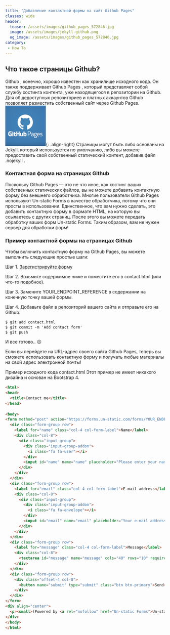 ```yaml
---
title: "Добавление контактной формы на сайт Github Pages"
classes: wide
header:
  teaser: /assets/images/github_pages_572846.jpg
  image: /assets/images/jekyll-github.png
  og_image: /assets/images/github_pages_572846.jpg
category:
 - How To
---
```


## Что такое страницы Github?

Github , конечно, хорошо известен как хранилище исходного кода. Он также поддерживает Github Pages ,
который представляет собой службу хостинга контента, уже находящегося в репозитории на Github. 
Для общедоступных репозиториев и платных аккаунтов Github позволяет разместить собственный сайт через Github Pages. ![image-right](/assets/images/github-pages-logo-min.png){: .align-right}
Страницы могут быть либо основаны на Jekyll, который используется по умолчанию, либо вы можете предоставить свой 
собственный статический контент, добавив файл .nojekyll .

### Контактная форма на страницах Github

Поскольку Github Pages — это не что иное, как хостинг ваших собственных статических файлов, вы не можете добавить 
контактную форму без внешнего обработчика. Многие пользователи Github Pages используют Un-static Forms в качестве
обработчика, потому что они просты в использовании. Единственное, что вам нужно сделать, это добавить контактную
форму в формате HTML, на которую вы ссылаетесь с других страниц. После этого вы можете передать обработку ваших форм
Un-static Forms. Таким образом, вам не нужен сервер для обработки форм!


### Пример контактной формы на страницах Github

Чтобы включить контактную форму на Github Pages, вы можете выполнить следующие простые шаги:

Шаг 1. [Зарегистрируйте форму](https://forms.un-static.com/register-form)

Шаг 2. Возьмите содержимое ниже и поместите его в contact.html (или что-то подобное).

Шаг 3. Замените YOUR_ENDPOINT_REFERENCE в содержании на конечную точку вашей формы.

Шаг 4. Добавьте файл в репозиторий вашего сайта и отправьте его на Github.

```
$ git add contact.html
$ git commit -m 'Add contact form'
$ git push
```
И все готово.. :wink:

Если вы перейдете на URL-адрес своего сайта Github Pages, теперь вы сможете использовать контактную форму и получать любые материалы на свой адрес электронной почты!

Пример исходного кода contact.html
Этот пример не имеет никакого дизайна и основан на Bootstrap 4.

```html
<html>
<head>
  <title>Contact me</title>
</head>

<body>
<form method="post" action="https://forms.un-static.com/forms/YOUR_ENDPOINT_REFERENCE">
  <div class="form-group row">
    <label for="name" class="col-4 col-form-label">Name</label>
    <div class="col-8">
      <div class="input-group">
        <div class="input-group-addon">
          <i class="fa fa-user"></i>
        </div>
        <input id="name" name="name" placeholder="Please enter your name" type="text" required="required" class="form-control">
      </div>
    </div>
  </div>
  <div class="form-group row">
    <label for="email" class="col-4 col-form-label">E-mail address</label>
    <div class="col-8">
      <div class="input-group">
        <div class="input-group-addon">
          <i class="fa fa-envelope"></i>
        </div>
        <input id="email" name="email" placeholder="Your e-mail address" type="text" required="required" class="form-control">
      </div>
    </div>
  </div>
  <div class="form-group row">
    <label for="message" class="col-4 col-form-label">Message</label>
    <div class="col-8">
      <textarea id="message" name="message" cols="40" rows="10" required="required" class="form-control"></textarea>
    </div>
  </div>
  <div class="form-group row">
    <div class="offset-4 col-8">
      <button name="submit" type="submit" class="btn btn-primary">Send</button>
    </div>
  </div>
</form>
<div align="center">
  <p><small>(Powered by <a rel="nofollow" href="Un-static Forms">Un-static Forms</a>)</small></p>
</div>
</body>
</html>
```
